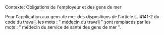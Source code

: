 Contexte: Obligations de l'employeur et des gens de mer

Pour l'application aux gens de mer des dispositions de l'article L. 4141-2 du code du travail, les mots : " médecin du travail " sont remplacés par les mots : " médecin du service de santé des gens de mer ".